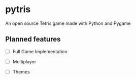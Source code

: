 # pytris

An open source Tetris game made with Python and Pygame

## Planned features

- [ ] Full Game Implementation

- [ ] Multiplayer

- [ ] Themes
